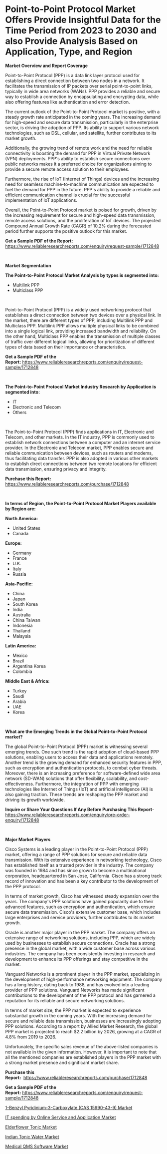<p><h1>Point-to-Point Protocol Market Offers Provide Insightful Data for the Time Period from 2023 to 2030 and also Provide Analysis Based on Application, Type, and Region</h1></p><p><strong>Market Overview and Report Coverage</strong></p>
<p><p>Point-to-Point Protocol (PPP) is a data link layer protocol used for establishing a direct connection between two nodes in a network. It facilitates the transmission of IP packets over serial point-to-point links, typically in wide area networks (WANs). PPP provides a reliable and secure way to establish a connection by encapsulating and encrypting data, while also offering features like authentication and error detection.</p><p>The current outlook of the Point-to-Point Protocol market is positive, with a steady growth rate anticipated in the coming years. The increasing demand for high-speed and secure data transmission, particularly in the enterprise sector, is driving the adoption of PPP. Its ability to support various network technologies, such as DSL, cellular, and satellite, further contributes to its market growth.</p><p>Additionally, the growing trend of remote work and the need for reliable connectivity is boosting the demand for PPP in Virtual Private Network (VPN) deployments. PPP's ability to establish secure connections over public networks makes it a preferred choice for organizations aiming to provide a secure remote access solution to their employees.</p><p>Furthermore, the rise of IoT (Internet of Things) devices and the increasing need for seamless machine-to-machine communication are expected to fuel the demand for PPP in the future. PPP's ability to provide a reliable and efficient communication channel is crucial for the successful implementation of IoT applications.</p><p>Overall, the Point-to-Point Protocol market is poised for growth, driven by the increasing requirement for secure and high-speed data transmission, remote access solutions, and the proliferation of IoT devices. The projected Compound Annual Growth Rate (CAGR) of 10.2% during the forecasted period further supports the positive outlook for this market.</p></p>
<p><strong>Get a Sample PDF of the Report:</strong> <a href="https://www.reliableresearchreports.com/enquiry/request-sample/1712848">https://www.reliableresearchreports.com/enquiry/request-sample/1712848</a></p>
<p>&nbsp;</p>
<p><strong>Market Segmentation</strong></p>
<p><strong>The Point-to-Point Protocol Market Analysis by types is segmented into:</strong></p>
<p><ul><li>Multilink PPP</li><li>Multiclass PPP</li></ul></p>
<p>&nbsp;</p>
<p><p>Point-to-Point Protocol (PPP) is a widely used networking protocol that establishes a direct connection between two devices over a physical link. In the market, there are different types of PPP, including Multilink PPP and Multiclass PPP. Multilink PPP allows multiple physical links to be combined into a single logical link, providing increased bandwidth and reliability. On the other hand, Multiclass PPP enables the transmission of multiple classes of traffic over different logical links, allowing for prioritization of different types of data based on their importance or characteristics.</p></p>
<p><strong>Get a Sample PDF of the Report:</strong>&nbsp;<a href="https://www.reliableresearchreports.com/enquiry/request-sample/1712848">https://www.reliableresearchreports.com/enquiry/request-sample/1712848</a></p>
<p>&nbsp;</p>
<p><strong>The Point-to-Point Protocol Market Industry Research by Application is segmented into:</strong></p>
<p><ul><li>IT</li><li>Electronic and Telecom</li><li>Others</li></ul></p>
<p>&nbsp;</p>
<p><p>The Point-to-Point Protocol (PPP) finds applications in IT, Electronic and Telecom, and other markets. In the IT industry, PPP is commonly used to establish network connections between a computer and an internet service provider. In the Electronic and Telecom market, PPP enables secure and reliable communication between devices, such as routers and modems, thus facilitating data transfer. PPP is also adopted in various other markets to establish direct connections between two remote locations for efficient data transmission, ensuring privacy and integrity.</p></p>
<p><strong>Purchase this Report:</strong>&nbsp; <a href="https://www.reliableresearchreports.com/purchase/1712848">https://www.reliableresearchreports.com/purchase/1712848</a></p>
<p>&nbsp;</p>
<p><strong>In terms of Region, the Point-to-Point Protocol Market Players available by Region are:</strong></p>
<p>
    <p> <strong> North America: </strong>
        <ul>
            <li>United States</li>
            <li>Canada</li>
        </ul>
        </p> 
    <p> <strong> Europe: </strong>
        <ul>
            <li>Germany</li>
            <li>France</li>
            <li>U.K.</li>
            <li>Italy</li>
            <li>Russia</li>
        </ul>
        </p> 
    <p> <strong> Asia-Pacific: </strong>
        <ul>
            <li>China</li>
            <li>Japan</li>
            <li>South Korea</li>
            <li>India</li>
            <li>Australia</li>
            <li>China Taiwan</li>
            <li>Indonesia</li>
            <li>Thailand</li>
            <li>Malaysia</li>
        </ul>
        </p> 
    <p> <strong> Latin America: </strong>
        <ul>
            <li>Mexico</li>
            <li>Brazil</li>
            <li>Argentina Korea</li>
            <li>Colombia</li>
        </ul>
        </p> 
    <p> <strong> Middle East & Africa: </strong>
        <ul>
            <li>Turkey</li>
            <li>Saudi</li>
            <li>Arabia</li>
            <li>UAE</li>
            <li>Korea</li>
        </ul>
    </p>
    </p>
<p>&nbsp;</p>
<p><strong>What are the Emerging Trends in the Global Point-to-Point Protocol market?</strong></p>
<p><p>The global Point-to-Point Protocol (PPP) market is witnessing several emerging trends. One such trend is the rapid adoption of cloud-based PPP solutions, enabling users to access their data and applications remotely. Another trend is the growing demand for enhanced security features in PPP, such as encryption and authentication protocols, to combat cyber threats. Moreover, there is an increasing preference for software-defined wide area network (SD-WAN) solutions that offer flexibility, scalability, and cost-effectiveness. Furthermore, the integration of PPP with emerging technologies like Internet of Things (IoT) and artificial intelligence (AI) is also gaining traction. These trends are reshaping the PPP market and driving its growth worldwide.</p></p>
<p><strong>Inquire or Share Your Questions If Any Before Purchasing This Report</strong>- <a href="https://www.reliableresearchreports.com/enquiry/pre-order-enquiry/1712848">https://www.reliableresearchreports.com/enquiry/pre-order-enquiry/1712848</a></p>
<p>&nbsp;</p>
<p><strong>Major Market Players</strong></p>
<p><p>Cisco Systems is a leading player in the Point-to-Point Protocol (PPP) market, offering a range of PPP solutions for secure and reliable data transmission. With its extensive experience in networking technology, Cisco has established itself as a trusted provider in the industry. The company was founded in 1984 and has since grown to become a multinational corporation, headquartered in San Jose, California. Cisco has a strong track record of innovation and has been a key contributor to the development of the PPP protocol.</p><p>In terms of market growth, Cisco has witnessed steady expansion over the years. The company's PPP solutions have gained popularity due to their advanced features, such as encryption and authentication, which ensure secure data transmission. Cisco's extensive customer base, which includes large enterprises and service providers, further contributes to its market growth.</p><p>Oracle is another major player in the PPP market. The company offers an extensive range of networking solutions, including PPP, which are widely used by businesses to establish secure connections. Oracle has a strong presence in the global market, with a wide customer base across various industries. The company has been consistently investing in research and development to enhance its PPP offerings and stay competitive in the market.</p><p>Vanguard Networks is a prominent player in the PPP market, specializing in the development of high-performance networking equipment. The company has a long history, dating back to 1988, and has evolved into a leading provider of PPP solutions. Vanguard Networks has made significant contributions to the development of the PPP protocol and has garnered a reputation for its reliable and secure networking solutions.</p><p>In terms of market size, the PPP market is expected to experience substantial growth in the coming years. With the increasing demand for secure and reliable data transmission, businesses are increasingly adopting PPP solutions. According to a report by Allied Market Research, the global PPP market is projected to reach $2.2 billion by 2026, growing at a CAGR of 4.8% from 2019 to 2026.</p><p>Unfortunately, the specific sales revenue of the above-listed companies is not available in the given information. However, it is important to note that all the mentioned companies are established players in the PPP market with a strong market presence and significant market share.</p></p>
<p><strong>Purchase this Report:</strong>&nbsp;&nbsp;<a href="https://www.reliableresearchreports.com/purchase/1712848">https://www.reliableresearchreports.com/purchase/1712848</a></p>
<p></p>
<p><strong>Get a Sample PDF of the Report:</strong>&nbsp;<a href="https://www.reliableresearchreports.com/enquiry/request-sample/1712848">https://www.reliableresearchreports.com/enquiry/request-sample/1712848</a></p>
<p><p><a href="https://medium.com/@nicholasgarcia1914/1-benzyl-pyridinium-3-carboxylate-cas-15990-43-9-market-size-reveals-the-best-marketing-channels-20c6b5dd8b4c">1-Benzyl Pyridinium-3-Carboxylate (CAS 15990-43-9) Market</a></p><p><a href="https://github.com/RoccoManning/Market-Research-Report-List-2/blob/main/it-spending-by-online-service-and-application-market.md">IT spending by Online Service and Application Market</a></p><p><a href="https://medium.com/@henrywheeler53/decoding-elderflower-tonic-market-metrics-market-share-trends-and-growth-patterns-aeed42c13ff9">Elderflower Tonic Market</a></p><p><a href="https://medium.com/@royross51/indian-tonic-water-market-share-evolution-and-market-growth-trends-2023-2030-ab79b826c7d7">Indian Tonic Water Market</a></p><p><a href="https://medium.com/@stephenarmstrong52/medical-qms-software-market-furnishes-information-on-market-share-market-trends-and-market-growth-87a1a7d57cf5">Medical QMS Software Market</a></p></p>